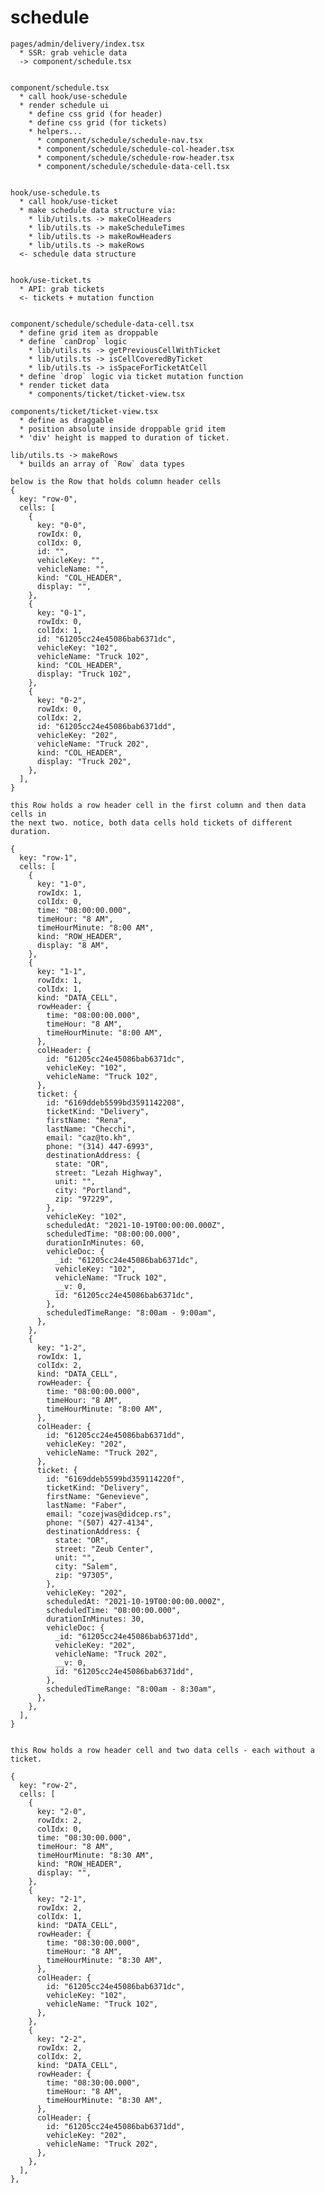 # schedule

    pages/admin/delivery/index.tsx
      * SSR: grab vehicle data
      -> component/schedule.tsx


    component/schedule.tsx
      * call hook/use-schedule
      * render schedule ui
        * define css grid (for header)
        * define css grid (for tickets)
        * helpers...
          * component/schedule/schedule-nav.tsx
          * component/schedule/schedule-col-header.tsx
          * component/schedule/schedule-row-header.tsx
          * component/schedule/schedule-data-cell.tsx


    hook/use-schedule.ts
      * call hook/use-ticket
      * make schedule data structure via:
        * lib/utils.ts -> makeColHeaders
        * lib/utils.ts -> makeScheduleTimes
        * lib/utils.ts -> makeRowHeaders
        * lib/utils.ts -> makeRows
      <- schedule data structure


    hook/use-ticket.ts
      * API: grab tickets
      <- tickets + mutation function


    component/schedule/schedule-data-cell.tsx
      * define grid item as droppable
      * define `canDrop` logic
        * lib/utils.ts -> getPreviousCellWithTicket
        * lib/utils.ts -> isCellCoveredByTicket
        * lib/utils.ts -> isSpaceForTicketAtCell
      * define `drop` logic via ticket mutation function
      * render ticket data
        * components/ticket/ticket-view.tsx

    components/ticket/ticket-view.tsx
      * define as draggable
      * position absolute inside droppable grid item
      * 'div' height is mapped to duration of ticket.

    lib/utils.ts -> makeRows
      * builds an array of `Row` data types

    below is the Row that holds column header cells
    {
      key: "row-0",
      cells: [
        {
          key: "0-0",
          rowIdx: 0,
          colIdx: 0,
          id: "",
          vehicleKey: "",
          vehicleName: "",
          kind: "COL_HEADER",
          display: "",
        },
        {
          key: "0-1",
          rowIdx: 0,
          colIdx: 1,
          id: "61205cc24e45086bab6371dc",
          vehicleKey: "102",
          vehicleName: "Truck 102",
          kind: "COL_HEADER",
          display: "Truck 102",
        },
        {
          key: "0-2",
          rowIdx: 0,
          colIdx: 2,
          id: "61205cc24e45086bab6371dd",
          vehicleKey: "202",
          vehicleName: "Truck 202",
          kind: "COL_HEADER",
          display: "Truck 202",
        },
      ],
    }

    this Row holds a row header cell in the first column and then data cells in
    the next two. notice, both data cells hold tickets of different duration.

    {
      key: "row-1",
      cells: [
        {
          key: "1-0",
          rowIdx: 1,
          colIdx: 0,
          time: "08:00:00.000",
          timeHour: "8 AM",
          timeHourMinute: "8:00 AM",
          kind: "ROW_HEADER",
          display: "8 AM",
        },
        {
          key: "1-1",
          rowIdx: 1,
          colIdx: 1,
          kind: "DATA_CELL",
          rowHeader: {
            time: "08:00:00.000",
            timeHour: "8 AM",
            timeHourMinute: "8:00 AM",
          },
          colHeader: {
            id: "61205cc24e45086bab6371dc",
            vehicleKey: "102",
            vehicleName: "Truck 102",
          },
          ticket: {
            id: "6169ddeb5599bd3591142208",
            ticketKind: "Delivery",
            firstName: "Rena",
            lastName: "Checchi",
            email: "caz@to.kh",
            phone: "(314) 447-6993",
            destinationAddress: {
              state: "OR",
              street: "Lezah Highway",
              unit: "",
              city: "Portland",
              zip: "97229",
            },
            vehicleKey: "102",
            scheduledAt: "2021-10-19T00:00:00.000Z",
            scheduledTime: "08:00:00.000",
            durationInMinutes: 60,
            vehicleDoc: {
              _id: "61205cc24e45086bab6371dc",
              vehicleKey: "102",
              vehicleName: "Truck 102",
              __v: 0,
              id: "61205cc24e45086bab6371dc",
            },
            scheduledTimeRange: "8:00am - 9:00am",
          },
        },
        {
          key: "1-2",
          rowIdx: 1,
          colIdx: 2,
          kind: "DATA_CELL",
          rowHeader: {
            time: "08:00:00.000",
            timeHour: "8 AM",
            timeHourMinute: "8:00 AM",
          },
          colHeader: {
            id: "61205cc24e45086bab6371dd",
            vehicleKey: "202",
            vehicleName: "Truck 202",
          },
          ticket: {
            id: "6169ddeb5599bd359114220f",
            ticketKind: "Delivery",
            firstName: "Genevieve",
            lastName: "Faber",
            email: "cozejwas@didcep.rs",
            phone: "(507) 427-4134",
            destinationAddress: {
              state: "OR",
              street: "Zeub Center",
              unit: "",
              city: "Salem",
              zip: "97305",
            },
            vehicleKey: "202",
            scheduledAt: "2021-10-19T00:00:00.000Z",
            scheduledTime: "08:00:00.000",
            durationInMinutes: 30,
            vehicleDoc: {
              _id: "61205cc24e45086bab6371dd",
              vehicleKey: "202",
              vehicleName: "Truck 202",
              __v: 0,
              id: "61205cc24e45086bab6371dd",
            },
            scheduledTimeRange: "8:00am - 8:30am",
          },
        },
      ],
    }


    this Row holds a row header cell and two data cells - each without a ticket.

    {
      key: "row-2",
      cells: [
        {
          key: "2-0",
          rowIdx: 2,
          colIdx: 0,
          time: "08:30:00.000",
          timeHour: "8 AM",
          timeHourMinute: "8:30 AM",
          kind: "ROW_HEADER",
          display: "",
        },
        {
          key: "2-1",
          rowIdx: 2,
          colIdx: 1,
          kind: "DATA_CELL",
          rowHeader: {
            time: "08:30:00.000",
            timeHour: "8 AM",
            timeHourMinute: "8:30 AM",
          },
          colHeader: {
            id: "61205cc24e45086bab6371dc",
            vehicleKey: "102",
            vehicleName: "Truck 102",
          },
        },
        {
          key: "2-2",
          rowIdx: 2,
          colIdx: 2,
          kind: "DATA_CELL",
          rowHeader: {
            time: "08:30:00.000",
            timeHour: "8 AM",
            timeHourMinute: "8:30 AM",
          },
          colHeader: {
            id: "61205cc24e45086bab6371dd",
            vehicleKey: "202",
            vehicleName: "Truck 202",
          },
        },
      ],
    },
